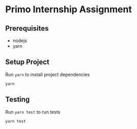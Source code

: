 # Primo Internship Assignment

## Prerequisites

- nodejs
- yarn

## Setup Project

Run `yarn` to install project dependencies

```
yarn
```

## Testing

Run `yarn test` to run tests

```
yarn test
```
